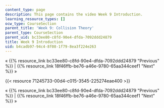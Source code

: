 ```yaml
---
content_type: page
description: This page contains the video Week 9 Introduction.
learning_resource_types: []
ocw_type: CourseSection
parent_title: 'Week 9: Collision Theory'
parent_type: CourseSection
parent_uid: bc33ee80-c8fd-90e4-dfda-7092ddd24879
title: Week 9 Introduction
uid: b4cadb97-94c4-8f08-1f79-8ea3f224e263
---
```


« {{% resource_link bc33ee80-c8fd-90e4-dfda-7092ddd24879 "Previous" %}} | {{% resource_link 18f46ffb-be76-a46e-9780-65aa344ceef1 "Next" %}} »

{{< resource 71245733-00d4-c015-3545-225274eae400 >}}

« {{% resource_link bc33ee80-c8fd-90e4-dfda-7092ddd24879 "Previous" %}} | {{% resource_link 18f46ffb-be76-a46e-9780-65aa344ceef1 "Next" %}} »